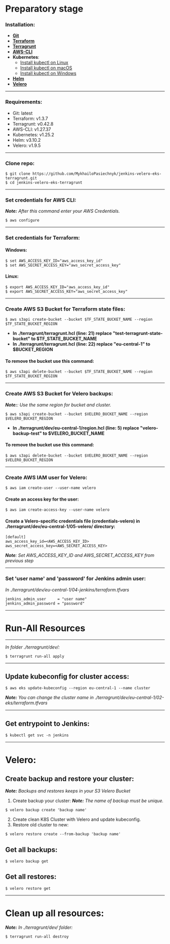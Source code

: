 # Preparatory stage

### Installation:
- __[Git](https://git-scm.com/downloads)__
- __[Terraform](https://developer.hashicorp.com/terraform/tutorials/aws-get-started/install-cli)__
- __[Terragrunt](https://terragrunt.gruntwork.io/docs/getting-started/install/)__
- __[AWS-CLI](https://docs.aws.amazon.com/cli/latest/userguide/getting-started-install.html)__
- __Kubernetes__:
    - [Install kubectl on Linux](https://kubernetes.io/docs/tasks/tools/install-kubectl-linux/)
    - [Install kubectl on macOS](https://git-scm.com/downloads)
    - [Install kubectl on Windows](https://git-scm.com/downloads)
- __[Helm](https://helm.sh/docs/intro/install/)__
- __[Velero](https://velero.io/docs/v1.8/basic-install/)__

---

### Requirements:
- Git: latest
- Terraform: v1.3.7
- Terragrunt: v0.42.8
- AWS-CLI: v1.27.37
- Kubernetes: v1.25.2
- Helm: v3.10.2
- Velero: v1.9.5

---
### Clone repo:
```
$ git clone https://github.com/MykhailoPasiechnyk/jenkins-velero-eks-terragrunt.git
$ cd jenkins-velero-eks-terragrunt
```
---

### Set credentials for AWS CLI:
*__Note:__ After this command enter your AWS Credentials.*

```
$ aws configure
```
---

### Set credentials for Terraform:
#### Windows:
```
$ set AWS_ACCESS_KEY_ID="aws_access_key_id"
$ set AWS_SECRET_ACCESS_KEY="aws_secret_access_key"
```

#### Linux:
```
$ export AWS_ACCESS_KEY_ID="aws_access_key_id"
$ export AWS_SECRET_ACCESS_KEY="aws_secret_access_key"
```
---

### Create AWS S3 Bucket for Terraform state files:
```
$ aws s3api create-bucket --bucket $TF_STATE_BUCKET_NAME --region $TF_STATE_BUCKET_REGION
```
- __In ./terragrunt/terragrunt.hcl (line: 21) replace "test-terragrunt-state-bucket" to $TF_STATE_BUCKET_NAME__
- __In ./terragrunt/terragrunt.hcl (line: 22) replace "eu-central-1" to $BUCKET_REGION__

#### To remove the bucket use this command:
```
$ aws s3api delete-bucket --bucket $TF_STATE_BUCKET_NAME --region $TF_STATE_BUCKET_REGION
```
---
### Create AWS S3 Bucket for Velero backups:
*__Note:__: Use the same region for bucket and cluster.*

```
$ aws s3api create-bucket --bucket $VELERO_BUCKET_NAME --region $VELERO_BUCKET_REGION
```
- __In ./terragrunt/dev/eu-central-1/region.hcl (line: 5) replace "velero-backup-test" to $VELERO_BUCKET_NAME__

#### To remove the bucket use this command:
```
$ aws s3api delete-bucket --bucket $VELERO_BUCKET_NAME --region $VELERO_BUCKET_REGION
```
---

### Create AWS IAM user for Velero:
```
$ aws iam create-user --user-name velero
```
#### Create an access key for the user:
```
$ aws iam create-access-key --user-name velero
``` 
#### Create a Velero-specific credentials file (credentials-velero) in ./terragrunt/dev/eu-central-1/05-velero/ directory:
```
[default]
aws_access_key_id=<AWS_ACCESS_KEY_ID>
aws_secret_access_key=<AWS_SECRET_ACCESS_KEY>
```
*__Note__: Set AWS_ACCESS_KEY_ID and AWS_SECRET_ACCESS_KEY from previous step*

---
### Set 'user name' and 'password' for Jenkins admin user:
*In ./terragrunt/dev/eu-central-1/04-jenkins/terraform.tfvars*

```
jenkins_admin_user     = "user name"
jenkins_admin_password = "password"
```
---
# Run-All Resources
---
*In folder ./terragrunt/dev/:*

```
$ terragrunt run-all apply
```
---
## Update kubeconfig for cluster access:
```
$ aws eks update-kubeconfig --region eu-central-1 --name cluster
```
*__Note:__ You can change the cluster name in ./terragrunt/dev/eu-central-1/02-eks/terraform.tfvars*

---
## Get entrypoint to Jenkins:
```
$ kubectl get svc -n jenkins
```
---
# Velero:

## Create backup and restore your cluster:
*__Note:__ Backups and restores keeps in your S3 Velero Bucket*

1. Create backup your cluster:
*__Note:__ The name of backup must be unique.*

```
$ velero backup create 'backup name'
```
2. Create clean K8S Cluster with Velero and update kubeconfig.
3. Restore old cluster to new:
```
$ velero restore create --from-backup 'backup name'
```
## Get all backups:
```
$ velero backup get
```

## Get all restores:
```
$ velero restore get
```
---

# Clean up all resources:
*__Note:__ In ./terragrunt/dev/ folder:*

```
$ terragrunt run-all destroy
```
